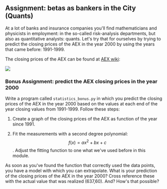 ## Assignment: betas as bankers in the City (Quants)

At a lot of banks and insurance companies you'll find mathematicians and physicists in employment: in the so-called risk-analysis departments, but also as quantitative analysts: quants. Let's try that for ourselves by trying to predict the closing prices of the AEX in the year 2000 by using the years that came before: 1991-1999.

The closing prices of the AEX can be found at [AEX wiki](https://en.wikipedia.org/wiki/AEX_index):

![](../../../assets/AEXeindstandTabel.png)

### Bonus Assignment: predict the AEX closing prices in the year 2000

Write a program called `statistics_bonus.py` in which you predict the closing prices of the AEX in the year 2000 based on the values at each end of the year closing values from 1991-1999. Follow these steps:

   1. Create a graph of the closing prices of the AEX as function of the year since 1991.

   2. Fit the measurements with a second degree polynomial: $$f(x)=ax^2+bx+c$$.
      Adjust the fitting function to one what we've used before in this module.

As soon as you've found the function that correctly used the data points, you have a model with which you can extrapolate. What is your prediction of the closing prices of the AEX in the year 2000? Cross reference these with the actual value that was realized (637,60). And? How's that possible?
